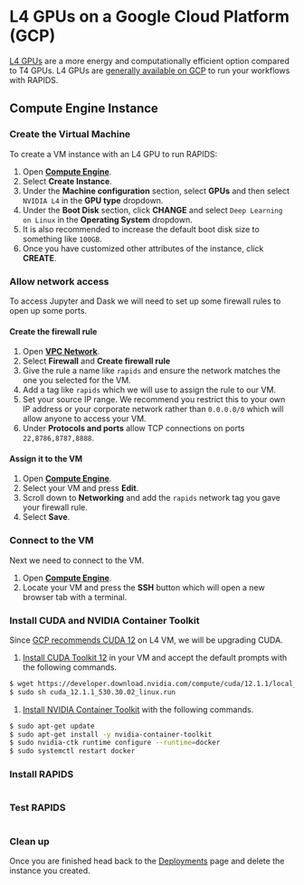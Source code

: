 # L4 GPUs on a Google Cloud Platform (GCP)

[L4 GPUs](https://www.nvidia.com/en-us/data-center/l4/) are a more energy and computationally efficient option compared
to T4 GPUs. L4 GPUs are [generally available on
GCP](https://cloud.google.com/blog/products/compute/introducing-g2-vms-with-nvidia-l4-gpus) to run your workflows with
RAPIDS.

## Compute Engine Instance

### Create the Virtual Machine

To create a VM instance with an L4 GPU to run RAPIDS:

1. Open [**Compute Engine**](https://console.cloud.google.com/compute/instances).
1. Select **Create Instance**.
1. Under the **Machine configuration** section, select **GPUs** and then select `NVIDIA L4` in the **GPU type** dropdown.
1. Under the **Boot Disk** section, click **CHANGE** and select `Deep Learning on Linux` in the **Operating System**
   dropdown.
1. It is also recommended to increase the default boot disk size to something like `100GB`.
1. Once you have customized other attributes of the instance, click **CREATE**.

### Allow network access

To access Jupyter and Dask we will need to set up some firewall rules to open up some ports.

#### Create the firewall rule

1. Open [**VPC Network**](https://console.cloud.google.com/networking/networks/list).
2. Select **Firewall** and **Create firewall rule**
3. Give the rule a name like `rapids` and ensure the network matches the one you selected for the VM.
4. Add a tag like `rapids` which we will use to assign the rule to our VM.
5. Set your source IP range. We recommend you restrict this to your own IP address or your corporate network rather than
   `0.0.0.0/0` which will allow anyone to access your VM.
6. Under **Protocols and ports** allow TCP connections on ports `22,8786,8787,8888`.

#### Assign it to the VM

1. Open [**Compute Engine**](https://console.cloud.google.com/compute/instances).
2. Select your VM and press **Edit**.
3. Scroll down to **Networking** and add the `rapids` network tag you gave your firewall rule.
4. Select **Save**.

### Connect to the VM

Next we need to connect to the VM.

1. Open [**Compute Engine**](https://console.cloud.google.com/compute/instances).
2. Locate your VM and press the **SSH** button which will open a new browser tab with a terminal.

### Install CUDA and NVIDIA Container Toolkit

Since [GCP recommends CUDA 12](https://cloud.google.com/compute/docs/gpus/install-drivers-gpu#no-secure-boot) on L4 VM,
we will be upgrading CUDA.

1. [Install CUDA Toolkit 12](https://developer.nvidia.com/cuda-downloads) in your VM and accept the default prompts with
   the following commands.

```bash
$ wget https://developer.download.nvidia.com/compute/cuda/12.1.1/local_installers/cuda_12.1.1_530.30.02_linux.run
$ sudo sh cuda_12.1.1_530.30.02_linux.run
```

1. [Install NVIDIA Container
   Toolkit](https://docs.nvidia.com/datacenter/cloud-native/container-toolkit/install-guide.html#setting-up-nvidia-container-toolkit)
   with the following commands.

```bash
$ sudo apt-get update
$ sudo apt-get install -y nvidia-container-toolkit
$ sudo nvidia-ctk runtime configure --runtime=docker
$ sudo systemctl restart docker
```

### Install RAPIDS

```{include} ../_includes/install-rapids-with-docker.md

```

### Test RAPIDS

```{include} ../_includes/test-rapids-docker-vm.md

```

### Clean up

Once you are finished head back to the [Deployments](https://console.cloud.google.com/compute/instances) page and delete
the instance you created.

```{relatedexamples}

```
